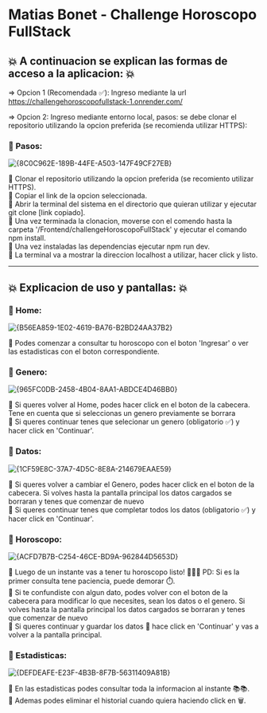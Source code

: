 # Matias Bonet - Challenge Horoscopo FullStack

## :boom: A continuacion se explican las formas de acceso a la aplicacion: :boom:

=> Opcion 1 (Recomendada :white_check_mark:): Ingreso mediante la url https://challengehoroscopofullstack-1.onrender.com/

=> Opcion 2: Ingreso mediante entorno local, pasos: se debe clonar el repositorio utilizando la opcion preferida (se recomienda utilizar HTTPS):

### :pushpin: Pasos:

![{8C0C962E-189B-44FE-A503-147F49CF27EB}](https://github.com/user-attachments/assets/9c60b1ce-7420-4e13-9266-feac7bf64e7d)

:diamond_shape_with_a_dot_inside: Clonar el repositorio utilizando la opcion preferida (se recomiento utilizar HTTPS).</br>
:diamond_shape_with_a_dot_inside: Copiar el link de la opcion seleccionada.</br>
:diamond_shape_with_a_dot_inside: Abrir la terminal del sistema en el directorio que quieran utilizar y ejecutar git clone [link copiado].</br>
:diamond_shape_with_a_dot_inside: Una vez terminada la clonacion, moverse con el comendo hasta la carpeta '/Frontend/challengeHoroscopoFullStack' y ejecutar el comando npm install.</br>
:diamond_shape_with_a_dot_inside: Una vez instaladas las dependencias ejecutar npm run dev.</br>
:diamond_shape_with_a_dot_inside: La terminal va a mostrar la direccion localhost a utilizar, hacer click y listo.</br>

----------------------------------------------------------------------------------------------------------------------------------------------------------------------------------------

## :boom: Explicacion de uso y pantallas: :boom:

### :pushpin: Home:

![{B56EA859-1E02-4619-BA76-B2BD24AA37B2}](https://github.com/user-attachments/assets/6e63bc08-8648-4e9e-9a66-1cff2f899225)

:diamond_shape_with_a_dot_inside: Podes comenzar a consultar tu horoscopo con el boton 'Ingresar' o ver las estadisticas con el boton correspondiente.</br>

### :pushpin: Genero:

![{965FC0DB-2458-4B04-8AA1-ABDCE4D46BB0}](https://github.com/user-attachments/assets/169d7e72-a781-4c4d-b389-f5f16cffba19)

:diamond_shape_with_a_dot_inside: Si queres volver al Home, podes hacer click en el boton de la cabecera. Tene en cuenta que si seleccionas un genero previamente se borrara</br>
:diamond_shape_with_a_dot_inside: Si queres continuar tenes que selecionar un genero (obligatorio :white_check_mark:) y hacer click en 'Continuar'.</br>

### :pushpin: Datos:

![{1CF59E8C-37A7-4D5C-8E8A-214679EAAE59}](https://github.com/user-attachments/assets/92d93c26-c577-48b9-8f46-c7f6b247a447)

:diamond_shape_with_a_dot_inside: Si queres volver a cambiar el Genero, podes hacer click en el boton de la cabecera. Si volves hasta la pantalla principal los datos cargados se borraran y tenes que comenzar de nuevo</br>
:diamond_shape_with_a_dot_inside: Si queres continuar tenes que completar todos los datos (obligatorio :white_check_mark:) y hacer click en 'Continuar'.</br>

### :pushpin: Horoscopo:

![{ACFD7B7B-C254-46CE-BD9A-962844D5653D}](https://github.com/user-attachments/assets/515aefc0-fd1c-4120-b2d3-e92aec694def)

:diamond_shape_with_a_dot_inside: Luego de un instante vas a tener tu horoscopo listo! :tada::tada::tada: PD: Si es la primer consulta tene paciencia, puede demorar :stopwatch:.</br>
:diamond_shape_with_a_dot_inside: Si te confundiste con algun dato, podes volver con el boton de la cabecera para modificar lo que necesites, sean los datos o el genero. Si volves hasta la pantalla principal los datos cargados se borraran y tenes que comenzar de nuevo</br>
:diamond_shape_with_a_dot_inside: Si queres continuar y guardar los datos :floppy_disk: hace click en 'Continuar' y vas a volver a la pantalla principal.</br>

### :pushpin: Estadisticas:

![{DEFDEAFE-E23F-4B3B-8F7B-56311409A81B}](https://github.com/user-attachments/assets/87d00c98-b346-4383-9cdd-d1166a7b4097)

:diamond_shape_with_a_dot_inside: En las estadisticas podes consultar toda la informacion al instante :books::books:.</br>
:diamond_shape_with_a_dot_inside: Ademas podes eliminar el historial cuando quiera haciendo click en :wastebasket:.</br>

